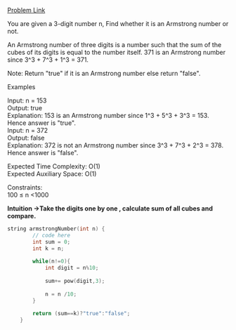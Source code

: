 [Problem Link](https://www.geeksforgeeks.org/problems/armstrong-numbers2727/1)<br>

You are given a 3-digit number n, Find whether it is an Armstrong number or not.<br>


An Armstrong number of three digits is a number such that the sum of the cubes of its digits is equal to the number itself. 371 is an Armstrong number since 3^3 + 7^3 + 1^3 = 371. <br>

Note: Return "true" if it is an Armstrong number else return "false".<br>

Examples<br>


Input: n = 153<br>
Output: true<br>
Explanation: 153 is an Armstrong number since 1^3 + 5^3 + 3^3 = 153. Hence answer is "true".<br>
Input: n = 372<br>
Output: false<br>
Explanation: 372 is not an Armstrong number since 3^3 + 7^3 + 2^3 = 378. Hence answer is "false".<br>

Expected Time Complexity: O(1)<br>
Expected Auxiliary Space: O(1) <br>

Constraints:<br>
100 ≤ n <1000 <br>

__Intuition ->Take the digits one by one , calculate sum of all cubes and compare.__<br>

```C++
string armstrongNumber(int n) {
        // code here
        int sum = 0;
        int k = n;
        
        while(n!=0){
            int digit = n%10;
            
            sum+= pow(digit,3);
            
            n = n /10;
        }
        
        return (sum==k)?"true":"false";
    }
```
